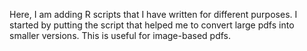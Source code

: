 Here, I am adding R scripts that I have written for different purposes.
I started by putting the script that helped me to convert large pdfs into smaller versions. This is useful for image-based pdfs.
